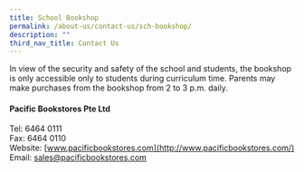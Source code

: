 ```yaml
---
title: School Bookshop
permalink: /about-us/contact-us/sch-bookshop/
description: ""
third_nav_title: Contact Us
---
```

In view of the security and safety of the school and students, the bookshop is only accessible only to students during curriculum time. Parents may make purchases from the bookshop from 2 to 3 p.m. daily.

#### Pacific Bookstores Pte Ltd

Tel: 6464 0111   <br>
Fax: 6464 0110<br>
Website: [www.pacificbookstores.com](http://www.pacificbookstores.com/)<br>
Email: [sales@pacificbookstores.com](mailto:sales@pacificbookstores.com)